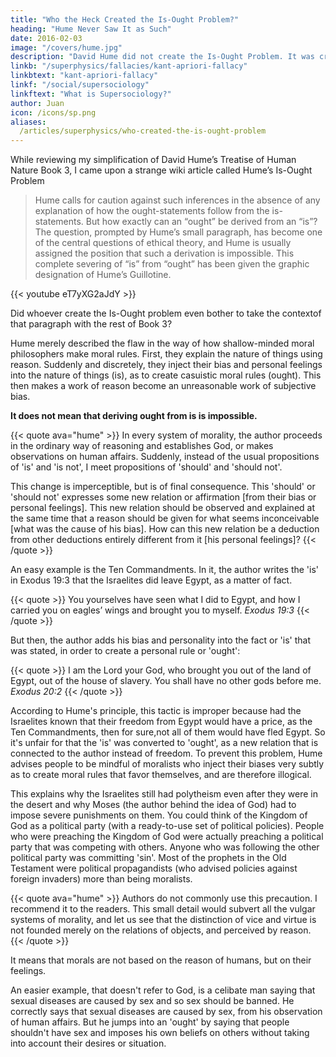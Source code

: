 ```yaml
---
title: "Who the Heck Created the Is-Ought Problem?"
heading: "Hume Never Saw It as Such"
date: 2016-02-03
image: "/covers/hume.jpg"
description: "David Hume did not create the Is-Ought Problem. It was created by later academics for whatever reason"
linkb: "/superphysics/fallacies/kant-apriori-fallacy"
linkbtext: "kant-apriori-fallacy"
linkf: "/social/supersociology"
linkftext: "What is Supersociology?"
author: Juan
icon: /icons/sp.png
aliases:
  /articles/superphysics/who-created-the-is-ought-problem
---
```


While reviewing my simplification of David Hume’s Treatise of Human Nature Book 3, I came upon a strange wiki article called Hume’s Is-Ought Problem

> Hume calls for caution against such inferences in the absence of any explanation of how the ought-statements follow from the is-statements. But how exactly can an “ought” be derived from an “is”? The question, prompted by Hume’s small paragraph, has become one of the central questions of ethical theory, and Hume is usually assigned the position that such a derivation is impossible. This complete severing of “is” from “ought” has been given the graphic designation of Hume’s Guillotine.

{{< youtube eT7yXG2aJdY >}}


Did whoever create the Is-Ought problem even bother to take the contextof that paragraph with the rest of Book 3?

Hume merely described the flaw in the way of how shallow-minded moral philosophers make moral rules. First, they explain the nature of things using reason. Suddenly and discretely, they inject their bias and personal feelings into the nature of things (is), as to create casuistic moral rules  (ought). This then makes a work of reason become an unreasonable work of subjective bias.

**It does not mean that deriving ought from is is impossible.**

{{< quote ava="hume" >}}
In every system of morality, the author proceeds in the ordinary way of reasoning and establishes God, or makes observations on human affairs. Suddenly, instead of the usual propositions of 'is' and 'is not', I meet propositions of 'should' and 'should not'. 

This change is imperceptible, but is of final consequence. This 'should' or 'should not' expresses some new relation or affirmation [from their bias or personal feelings]. This new relation should be observed and explained at the same time that a reason should be given for what seems inconceivable [what was the cause of his bias]. How can this new relation be a deduction from other deductions entirely different from it [his personal feelings]?
{{< /quote >}}

An easy example is the Ten Commandments. In it, the author writes the 'is' in Exodus 19:3 that the Israelites did leave Egypt, as a matter of fact.

{{< quote >}}
You yourselves have seen what I did to Egypt, and how I carried you on eagles’ wings and brought you to myself. 
<cite>Exodus 19:3</cite>
{{< /quote >}}


But then, the author adds his bias and personality into the fact or 'is' that was stated, in order to create a personal rule or 'ought':

{{< quote >}}
I am the Lord your God, who brought you out of the land of Egypt, out of the house of slavery. You shall have no other gods before me. 
<cite>Exodus 20:2</cite>
{{< /quote >}}

According to Hume's principle, this tactic is improper because had the Israelites known that their freedom from Egypt would have a price, as the Ten Commandments, then for sure,not all of them would have fled Egypt. So it's unfair for that the 'is' was converted to 'ought', as a new relation that is connected to the author instead of freedom. To prevent this problem, Hume advises people to be mindful of moralists who inject their biases very subtly as to create moral rules that favor themselves, and are therefore illogical.

This explains why the Israelites still had polytheism even after they were in the desert and why Moses (the author behind the idea of God) had to impose severe punishments on them. You could think of the Kingdom of God as a political party (with a ready-to-use set of political policies). People who were preaching the Kingdom of God were actually preaching a political party that was competing with others. Anyone who was following the other political party was committing 'sin'. Most of the prophets in the Old Testament were political propagandists (who advised policies against foreign invaders) more than being moralists.

{{< quote ava="hume" >}}
Authors do not commonly use this precaution. I recommend it to the readers. This small detail would subvert all the vulgar systems of morality, and let us see that the distinction of vice and virtue is not founded merely on the relations of objects, and perceived by reason.
{{< /quote >}}

It means that morals are not based on the reason of humans, but on their feelings. 

An easier example, that doesn't refer to God, is a celibate man saying that sexual diseases are caused by sex and so sex should be banned. He correctly says that sexual diseases are caused by sex, from his observation of human affairs. But he jumps into an 'ought' by saying that people shouldn't have sex and imposes his own beliefs on others without taking into account their desires or situation.
